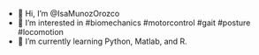 - 👋 Hi, I’m @IsaMunozOrozco
- 👀 I’m interested in #biomechanics #motorcontrol #gait #posture #locomotion
- 🌱 I’m currently learning Python, Matlab, and R. 

<!---
IsaMunozOrozco/IsaMunozOrozco is a ✨ special ✨ repository because its `README.md` (this file) appears on your GitHub profile.
You can click the Preview link to take a look at your changes.
--->
